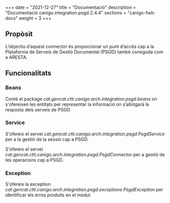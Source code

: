 +++
date        = "2021-12-27"
title       = "Documentació"
description = "Documentació canigo.integration.psgd 2.4.4"
sections    = "canigo-fwk-docs"
weight      = 3
+++

## Propòsit

L’objectiu d’aquest connector és proporcionar un punt d’accés cap a la Plataforma de Serveis de Gestió Documental (PSGD) també coneguda com a ARESTA.

## Funcionalitats

### Beans

Conté el package *cat.gencat.ctti.canigo.arch.integration.psgd.beans* on s'ofereixen les entitats per representar la informació on s’allotgarà la resposta dels serveis de PSGD

### Service

S'ofereix el servei *cat.gencat.ctti.canigo.arch.integration.psgd.PsgdService* per a la gestió de la sessió cap a PSGD.

S'ofereix el servei *cat.gencat.ctti.canigo.arch.integration.psgd.PsgdConnector* per a gestió de les operacions cap a PSGD.

### Exception

S'ofereix la exception *cat.gencat.ctti.canigo.arch.integration.psgd.exceptions.PsgdException* per identificar els erros produits en el mòdul.
